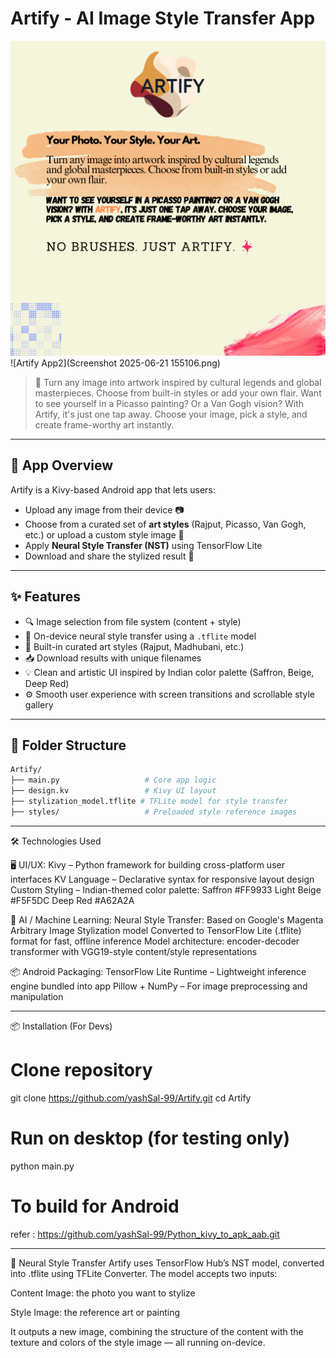 # Artify - AI Image Style Transfer App

![Artify App](homescreen.png)
![Artify App2](Screenshot 2025-06-21 155106.png)

> 🎨 Turn any image into artwork inspired by cultural legends and global masterpieces. Choose from built-in styles or add your own flair. Want to see yourself in a Picasso painting? Or a Van Gogh vision? With Artify, it's just one tap away. Choose your image, pick a style, and create frame-worthy art instantly.

---

## 📱 App Overview
Artify is a Kivy-based Android app that lets users:
- Upload any image from their device 📷
- Choose from a curated set of **art styles** (Rajput, Picasso, Van Gogh, etc.) or upload a custom style image 🎨
- Apply **Neural Style Transfer (NST)** using TensorFlow Lite
- Download and share the stylized result 🌟

---

## ✨ Features
- 🔍 Image selection from file system (content + style)
- 🧠 On-device neural style transfer using a `.tflite` model
- 🎨 Built-in curated art styles (Rajput, Madhubani, etc.)
- 📥 Download results with unique filenames
- 💡 Clean and artistic UI inspired by Indian color palette (Saffron, Beige, Deep Red)
- ⚙️ Smooth user experience with screen transitions and scrollable style gallery

---

## 📂 Folder Structure
```bash
Artify/
├── main.py                   # Core app logic
├── design.kv                 # Kivy UI layout
├── stylization_model.tflite # TFLite model for style transfer
├── styles/                   # Preloaded style reference images
```
---
🛠 Technologies Used

🖥️ UI/UX:
Kivy – Python framework for building cross-platform user interfaces
KV Language – Declarative syntax for responsive layout design
Custom Styling – Indian-themed color palette:
Saffron #FF9933
Light Beige #F5F5DC
Deep Red #A62A2A

🧠 AI / Machine Learning:
Neural Style Transfer:
Based on Google's Magenta Arbitrary Image Stylization model
Converted to TensorFlow Lite (.tflite) format for fast, offline inference
Model architecture: encoder-decoder transformer with VGG19-style content/style representations

📦 Android Packaging:
TensorFlow Lite Runtime – Lightweight inference engine bundled into app
Pillow + NumPy – For image preprocessing and manipulation

---

📦 Installation (For Devs)
# Clone repository
git clone https://github.com/yashSal-99/Artify.git
cd Artify

# Run on desktop (for testing only)
python main.py

# To build for Android
refer : https://github.com/yashSal-99/Python_kivy_to_apk_aab.git


---
🤖 Neural Style Transfer
Artify uses TensorFlow Hub’s NST model, converted into .tflite using TFLite Converter. The model accepts two inputs:

Content Image: the photo you want to stylize

Style Image: the reference art or painting

It outputs a new image, combining the structure of the content with the texture and colors of the style image — all running on-device.

